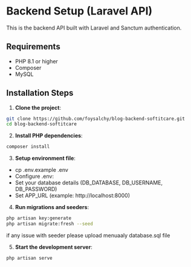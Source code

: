 # Backend Setup (Laravel API)

This is the backend API built with Laravel and Sanctum authentication.

## Requirements

- PHP 8.1 or higher
- Composer
- MySQL 

## Installation Steps

1. **Clone the project**:
  ```bash
  git clone https://github.com/foysalchy/blog-backend-softitcare.git
  cd blog-backend-softitcare
  ```
 
  
2. **Install PHP dependencies**:
```bash
composer install
 ```
3. **Setup environment file**:

-  cp .env.example .env
-  Configure .env:
- Set your database details (DB_DATABASE, DB_USERNAME, DB_PASSWORD)
- Set APP_URL (example: http://localhost:8000)


4. **Run migrations and seeders**:
```bash
php artisan key:generate
php artisan migrate:fresh --seed
```

if any issue with seeder please upload menuaaly database.sql file

5. **Start the development server**:
```bash
php artisan serve
```